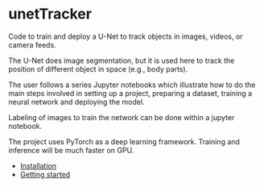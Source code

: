 # unetTracker

Code to train and deploy a U-Net to track objects in images, videos, or camera feeds.

The U-Net does image segmentation, but it is used here to track the position of different object in space (e.g., body parts).

The user follows a series Jupyter notebooks which illustrate how to do the main steps involved in setting up a project, preparing a dataset, training a neural network and deploying the model.

Labeling of images to train the network can be done within a jupyter notebook. 

The project uses PyTorch as a deep learning framework. Training and inference will be much faster on GPU.


* [Installation](documentation/install.md)
* [Getting started](documentation/getting_started.md)

